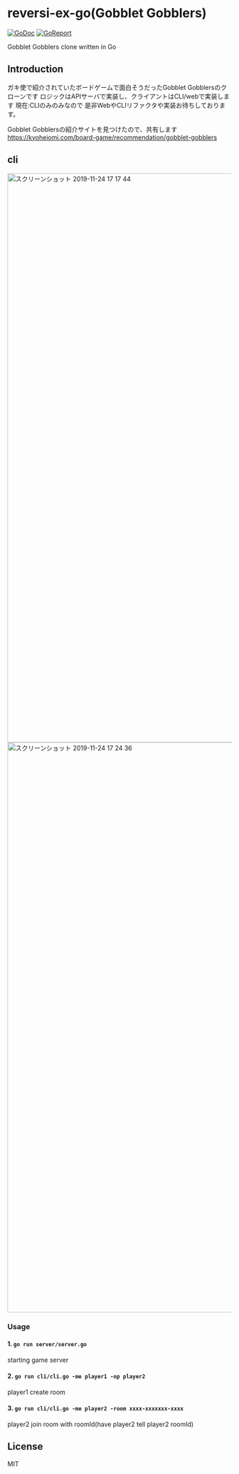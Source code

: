 # reversi-ex-go(Gobblet Gobblers)
[![GoDoc](https://godoc.org/github.com/ryomak/reversi-ex-go?status.svg)](https://godoc.org/github.com/ryomak/reversi-ex-go)
[![GoReport](https://goreportcard.com/badge/github.com/ryomak/reversi-ex-go)](https://goreportcard.com/report/github.com/ryomak/reversi-ex-go)

Gobblet Gobblers clone written in Go

## Introduction
ガキ使で紹介されていたボードゲームで面白そうだったGobblet Gobblersのクローンです
ロジックはAPIサーバで実装し、クライアントはCLI/webで実装します
現在:CLIのみのみなので
是非WebやCLIリファクタや実装お待ちしております。

Gobblet Gobblersの紹介サイトを見つけたので、共有します
https://kyoheiomi.com/board-game/recommendation/gobblet-gobblers
## cli
<img width="1275" alt="スクリーンショット 2019-11-24 17 17 44" src="https://user-images.githubusercontent.com/21288308/69492032-1f5eef80-0ee0-11ea-91fb-d62c0cddab85.png">
<img width="1277" alt="スクリーンショット 2019-11-24 17 24 36" src="https://user-images.githubusercontent.com/21288308/69492034-21c14980-0ee0-11ea-9cc2-3dbcf477f5aa.png">


### Usage
#### 1. ```go run server/server.go```
starting game server
#### 2. ```go run cli/cli.go -me player1 -op player2```
player1 create room 
#### 3. ```go run cli/cli.go -me player2 -room xxxx-xxxxxxx-xxxx```
player2 join room with roomId(have player2 tell player2 roomId)

## License
MIT
